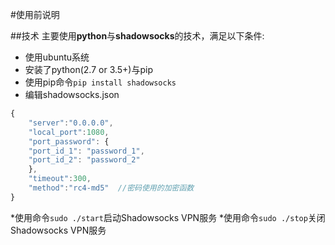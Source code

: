 #使用前说明


##技术
主要使用**python**与**shadowsocks**的技术，满足以下条件:
* 使用ubuntu系统
* 安装了python(2.7 or 3.5+)与pip
* 使用pip命令`pip install shadowsocks`
* 编辑shadowsocks.json
```javascript
{
    "server":"0.0.0.0",
    "local_port":1080,
    "port_password": {
	"port_id_1": "password_1",
	"port_id_2": "password_2"
    },
    "timeout":300, 
    "method":"rc4-md5"	//密码使用的加密函数
}
```
*使用命令`sudo ./start`启动Shadowsocks VPN服务
*使用命令`sudo ./stop`关闭Shadowsocks VPN服务
